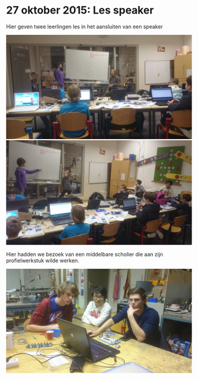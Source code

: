 # 27 oktober 2015: Les speaker

Hier geven twee leerlingen les in het aansluiten van een speaker

![20151027 les speaker](Fotos/20151027_1.jpg)
![20151027 les speaker](Fotos/20151027_2.jpg)

Hier hadden we bezoek van een middelbare scholier
die aan zijn profielwerkstuk wilde werken.

![20151027 les speaker](Fotos/20151027_3.jpg)
